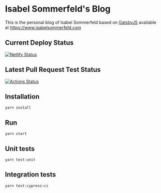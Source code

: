 # Isabel Sommerfeld's Blog

This is the personal blog of Isabel Sommerfeld based on [GatsbyJS][1] available at <https://www.isabelsommerfeld.com>

## Current Deploy Status

[![Netlify Status](https://api.netlify.com/api/v1/badges/b3ba54d2-595b-412a-b3c5-a30c55aaacc9/deploy-status)](https://app.netlify.com/sites/isabelsommerfeld/deploys)

## Latest Pull Request Test Status

[![Actions Status](https://github.com/henriksommerfeld/isabel-blog/workflows/Blog%20tests/badge.svg)](https://github.com/henriksommerfeld/isabel-blog/actions)

## Installation

`yarn install`

## Run

`yarn start`

## Unit tests

`yarn test:unit`

## Integration tests

`yarn test:cypress:ci`

[1]: https://www.gatsbyjs.org/
